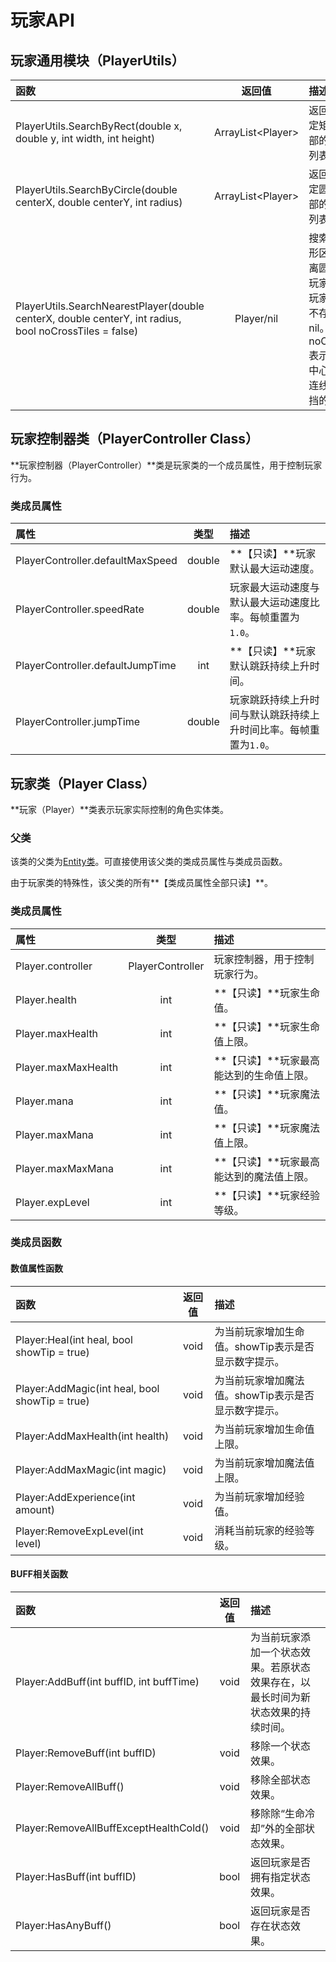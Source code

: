 # 玩家API

## 玩家通用模块（PlayerUtils）

| 函数 | 返回值 | 描述 |
| :--- | :---: | :--- |
| PlayerUtils.SearchByRect\(double x, double y, int width, int height\) | ArrayList&lt;Player&gt; | 返回包含于指定矩形区域内部的所有玩家列表。 |
| PlayerUtils.SearchByCircle\(double centerX, double centerY, int radius\) | ArrayList&lt;Player&gt; | 返回包含于指定圆形区域内部的所有玩家列表。 |
| PlayerUtils.SearchNearestPlayer\(double centerX, double centerY, int radius, bool noCrossTiles = false\) | Player/nil | 搜索在指定圆形区域内部距离圆心最近的玩家，返回该玩家。若结果不存在，返回nil。noCrossTiles表示是否排除中心到圆心的连线被图格遮挡的玩家。 |

## 玩家控制器类（PlayerController Class）

**玩家控制器（PlayerController）**类是玩家类的一个成员属性，用于控制玩家行为。

### 类成员属性

| 属性 | 类型 | 描述 |
| :--- | :---: | :--- |
| PlayerController.defaultMaxSpeed | double | **【只读】**玩家默认最大运动速度。 |
| PlayerController.speedRate | double | 玩家最大运动速度与默认最大运动速度比率。每帧重置为`1.0`。 |
| PlayerController.defaultJumpTime | int | **【只读】**玩家默认跳跃持续上升时间。 |
| PlayerController.jumpTime | double | 玩家跳跃持续上升时间与默认跳跃持续上升时间比率。每帧重置为`1.0`。 |

## 玩家类（Player Class）

**玩家（Player）**类表示玩家实际控制的角色实体类。

### 父类

该类的父类为[Entity类](entity.md#shi-ti-lei-entity-class)。可直接使用该父类的类成员属性与类成员函数。

由于玩家类的特殊性，该父类的所有**【类成员属性全部只读】**。

### 类成员属性

| 属性 | 类型 | 描述 |
| :--- | :---: | :--- |
| Player.controller | PlayerController | 玩家控制器，用于控制玩家行为。 |
| Player.health | int | **【只读】**玩家生命值。 |
| Player.maxHealth | int | **【只读】**玩家生命值上限。 |
| Player.maxMaxHealth | int | **【只读】**玩家最高能达到的生命值上限。 |
| Player.mana | int | **【只读】**玩家魔法值。 |
| Player.maxMana | int | **【只读】**玩家魔法值上限。 |
| Player.maxMaxMana | int | **【只读】**玩家最高能达到的魔法值上限。 |
| Player.expLevel | int | **【只读】**玩家经验等级。 |

### 类成员函数



#### 数值属性函数

| 函数 | 返回值 | 描述 |
| :--- | :---: | :--- |
| Player:Heal\(int heal, bool showTip = true\) | void | 为当前玩家增加生命值。showTip表示是否显示数字提示。 |
| Player:AddMagic\(int heal, bool showTip = true\) | void | 为当前玩家增加魔法值。showTip表示是否显示数字提示。 |
| Player:AddMaxHealth\(int health\) | void | 为当前玩家增加生命值上限。 |
| Player:AddMaxMagic\(int magic\) | void | 为当前玩家增加魔法值上限。 |
| Player:AddExperience\(int amount\) | void | 为当前玩家增加经验值。 |
| Player:RemoveExpLevel\(int level\) | void | 消耗当前玩家的经验等级。 |

#### BUFF相关函数

| 函数 | 返回值 | 描述 |
| :--- | :---: | :--- |
| Player:AddBuff\(int buffID, int buffTime\) | void | 为当前玩家添加一个状态效果。若原状态效果存在，以最长时间为新状态效果的持续时间。 |
| Player:RemoveBuff\(int buffID\) | void | 移除一个状态效果。 |
| Player:RemoveAllBuff\(\) | void | 移除全部状态效果。 |
| Player:RemoveAllBuffExceptHealthCold\(\) | void | 移除除“生命冷却”外的全部状态效果。 |
| Player:HasBuff\(int buffID\) | bool | 返回玩家是否拥有指定状态效果。 |
| Player:HasAnyBuff\(\) | bool | 返回玩家是否存在状态效果。 |





